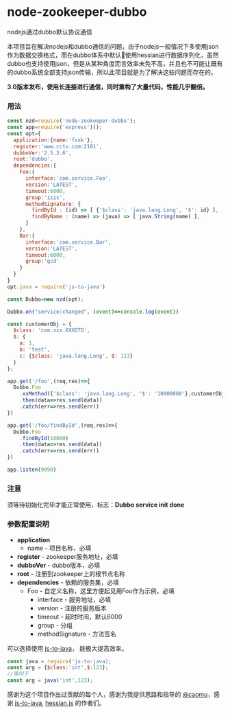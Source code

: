 # node-zookeeper-dubbo
nodejs通过dubbo默认协议通信

本项目旨在解决nodejs和dubbo通信的问题，由于nodejs一般情况下多使用json作为数据交换格式，而在dubbo体系中默认使用hessian进行数据序列化，虽然dubbo也支持使用json，但是从某种角度而言效率未免不高，并且也不可能让既有的dubbo系统全部支持json传输，所以此项目就是为了解决这些问题而存在的。

**3.0版本发布，使用长连接进行通信，同时重构了大量代码，性能几乎翻倍。**


### 用法

```javascript
const nzd=require('node-zookeeper-dubbo');
const app=require('express')();
const opt={
  application:{name:'fxxk'},
  register:'www.cctv.com:2181',
  dubboVer:'2.5.3.6',
  root:'dubbo',
  dependencies:{
    Foo:{
      interface:'com.service.Foo',
      version:'LATEST',
      timeout:6000,
      group:'isis',
      methodSignature: {
        findById : (id) => [ {'$class': 'java.lang.Long', '$': id} ],
        findByName : (name) => (java) => [ java.String(name) ],
      }
    },
    Bar:{
      interface:'com.service.Bar',
      version:'LATEST',
      timeout:6000,
      group:'gcd'
    }
  }
}
opt.java = require('js-to-java')

const Dubbo=new nzd(opt);

Dubbo.on("service:changed", (event)=>console.log(event))

const customerObj = {
  $class: 'com.xxx.XXXDTO',
  $: {
    a: 1,
    b: 'test',
    c: {$class: 'java.lang.Long', $: 123}
  }
};

app.get('/foo',(req,res)=>{
  Dubbo.Foo
    .xxMethod({'$class': 'java.lang.Long', '$': '10000000'},customerObj)
    .then(data=>res.send(data))
    .catch(err=>res.send(err))
})

app.get('/foo/findById',(req,res)=>{
  Dubbo.Foo
    .findById(10000)
    .then(data=>res.send(data))
    .catch(err=>res.send(err))
})

app.listen(9090)

```
### 注意

须等待初始化完毕才能正常使用，标志：**Dubbo service init done**

### 参数配置说明
- **application**
  * name - 项目名称，必填
- **register** - zookeeper服务地址，必填
- **dubboVer** - dubbo版本，必填
- **root** - 注册到zookeeper上的根节点名称
- **dependencies** - 依赖的服务集，必填
  * Foo - 自定义名称，这里方便起见用Foo作为示例，必填
    * interface - 服务地址，必填
    * version - 注册的服务版本
    * timeout	-	超时时间，默认6000
    * group	-	分组
    * methodSignature	-	方法签名

可以选择使用  [js-to-java](https://github.com/node-modules/js-to-java)， 能极大提高效率。
```javascript
const java = require('js-to-java);
const arg = {$class:'int',$:123};
//等同于
const arg = java('int',123);
```

感谢为这个项目作出过贡献的每个人，感谢为我提供思路和指导的 [@caomu](https://github.com/caomu)，感谢 [js-to-java](https://github.com/node-modules/js-to-java), [hessian.js](https://github.com/node-modules/hessian.js) 的作者们。

[npm-image]:http://img.shields.io/npm/v/node-zookeeper-dubbo.svg?style=flat-square
[npm-url]:https://npmjs.org/package/node-zookeeper-dubbo?style=flat-square
[downloads-image]:http://img.shields.io/npm/dm/node-zookeeper-dubbo.svg?style=flat-square
